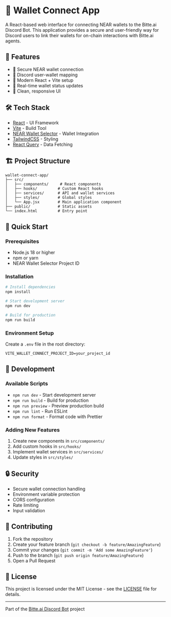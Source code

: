 # 🏦 Wallet Connect App

A React-based web interface for connecting NEAR wallets to the Bitte.ai Discord Bot. This application provides a secure and user-friendly way for Discord users to link their wallets for on-chain interactions with Bitte.ai agents.

## 🚀 Features

- 🔐 Secure NEAR wallet connection
- 🎯 Discord user-wallet mapping
- 💫 Modern React + Vite setup
- 🔄 Real-time wallet status updates
- 🎨 Clean, responsive UI

## 🛠️ Tech Stack

- [React](https://reactjs.org/) - UI Framework
- [Vite](https://vitejs.dev/) - Build Tool
- [NEAR Wallet Selector](https://github.com/near/wallet-selector) - Wallet Integration
- [TailwindCSS](https://tailwindcss.com/) - Styling
- [React Query](https://tanstack.com/query/latest) - Data Fetching

## 🏗️ Project Structure

```
wallet-connect-app/
├── src/
│   ├── components/     # React components
│   ├── hooks/         # Custom React hooks
│   ├── services/      # API and wallet services
│   ├── styles/        # Global styles
│   └── App.jsx        # Main application component
├── public/            # Static assets
└── index.html         # Entry point
```

## 🚀 Quick Start

### Prerequisites
- Node.js 18 or higher
- npm or yarn
- NEAR Wallet Selector Project ID

### Installation

```bash
# Install dependencies
npm install

# Start development server
npm run dev

# Build for production
npm run build
```

### Environment Setup
Create a `.env` file in the root directory:
```env
VITE_WALLET_CONNECT_PROJECT_ID=your_project_id
```

## 🔧 Development

### Available Scripts

- `npm run dev` - Start development server
- `npm run build` - Build for production
- `npm run preview` - Preview production build
- `npm run lint` - Run ESLint
- `npm run format` - Format code with Prettier

### Adding New Features

1. Create new components in `src/components/`
2. Add custom hooks in `src/hooks/`
3. Implement wallet services in `src/services/`
4. Update styles in `src/styles/`

## 🔒 Security

- Secure wallet connection handling
- Environment variable protection
- CORS configuration
- Rate limiting
- Input validation

## 🤝 Contributing

1. Fork the repository
2. Create your feature branch (`git checkout -b feature/AmazingFeature`)
3. Commit your changes (`git commit -m 'Add some AmazingFeature'`)
4. Push to the branch (`git push origin feature/AmazingFeature`)
5. Open a Pull Request

## 📝 License

This project is licensed under the MIT License - see the [LICENSE](../LICENSE) file for details.

---

Part of the [Bitte.ai Discord Bot](../README.md) project


